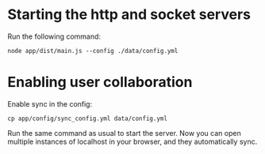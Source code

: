 # Starting the http and socket servers

Run the following command:

```
node app/dist/main.js --config ./data/config.yml
```

# Enabling user collaboration

Enable sync in the config:

```
cp app/config/sync_config.yml data/config.yml
```

Run the same command as usual to start the server. Now you can open multiple instances of localhost in your browser, and they automatically sync.
